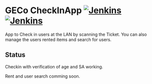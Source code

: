# GECo CheckInApp [![Jenkins](https://jenkins.stammgruppe.eu/job/CheckInApp/job/master/badge/icon)](https://jenkins.stammgruppe.eu/blue/organizations/jenkins/CheckInApp/activity?branch=master)[![Jenkins](https://jenkins.stammgruppe.eu/job/CheckInApp/job/dev/badge/icon)](https://jenkins.stammgruppe.eu/blue/organizations/jenkins/CheckInApp/activity?branch=dev)

App to Check in users at the LAN by scanning the Ticket. You can also manage the users rented items and search for users.
## Status
Checkin with verification of age and SA working.

Rent and user search comming soon.
